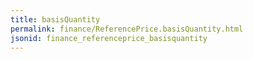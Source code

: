 ```yaml
---
title: basisQuantity
permalink: finance/ReferencePrice.basisQuantity.html
jsonid: finance_referenceprice_basisquantity
---
```

